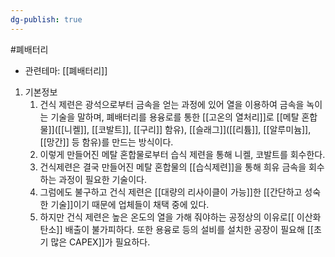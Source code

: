 ```yaml
---
dg-publish: true
---
```

 #폐배터리 

- 관련테마: [[폐배터리]]

1. 기본정보
	1. 건식 제련은 광석으로부터 금속을 얻는 과정에 있어 열을 이용하여 금속을 녹이는 기술을 말하며, 폐배터리를 용융로를 통한 [[고온의 열처리]]로 [[메탈 혼합물]]([[니켈]], [[코발트]], [[구리]] 함유), [[슬래그]]([[리튬]], [[알루미늄]], [[망간]] 등 함유)를 만드는 방식이다. 
	2. 이렇게 만들어진 메탈 혼합물로부터 습식 제련을 통해 니켈, 코발트를 회수한다. 
	3. 건식제련은 결국 만들어진 메탈 혼합물의 [[습식제련]]을 통해 희유 금속을 회수하는 과정이 필요한 기술이다.
	4. 그럼에도 불구하고 건식 제련은 [[대량의 리사이클이 가능]]한 [[간단하고 성숙한 기술]]이기 때문에 업체들이 채택 중에 있다. 
	5. 하지만 건식 제련은 높은 온도의 열을 가해 줘야하는 공정상의 이유로[[ 이산화탄소]] 배출이 불가피하다. 또한 용융로 등의 설비를 설치한 공장이 필요해 [[초기 많은 CAPEX]]가 필요하다.